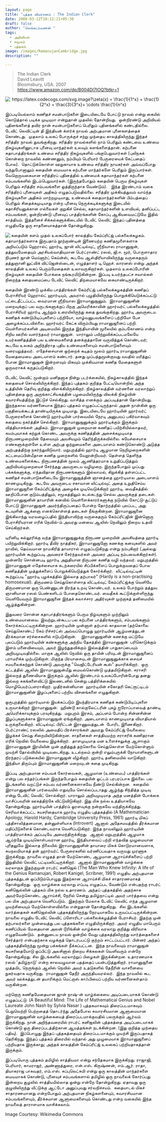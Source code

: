 ```yaml
---
layout: page
title: "புத்தக விமர்சனம் : The Indian Clerk"
date: 2008-03-12T10:12:21+05:30
draft: false
author: "வெங்கட்ரமணன் "
tags:
  - அறிவியல்
  - சமூகம்
  - புத்தகம்
image: /images/RamanujanCambridge.jpg
description: ""

---
```


> The Indian Clerk  
> David Leavitt  
> Bloomsbury, USA. 2007  
> https://www.amazon.com/dp/B004DI7IOQ?btkr=1


<p align="center"><img src="https://latex.codecogs.com/svg.image?\zeta(x)&space;=&space;\frac{1}{1^x}&space;&plus;&space;\frac{1}{2^x}&space;&plus;&space;\frac{3}{3^x}&plus;&space;\cdots&space;&space;\frac{1}{n^x}" title="https://latex.codecogs.com/svg.image?\zeta(x) = \frac{1}{1^x} + \frac{1}{2^x} + \frac{3}{3^x}+ \cdots \frac{1}{n^x}" /></p>

இப்படியெல்லாம் கணிதச் சமன்பாடுகளை இடையிடையே போட்டு நாவல் என்று கையில் கொடுத்தால் படிக்க முடியுமா என்றுதான் முதலில் தோன்றியது.  ஒன்றிரண்டு அறிவியல் புதினங்களைத் தவிர நான் சமன்பாடுகளைப் பெரிதும் புதினங்களில் கண்டதில்லை.  டேவிட் லெவிட்டின் தி இந்தியன் க்ளர்க் நாவல் அற்புதமான புனைகளத்தைக் கொண்டது.  முதலாம் உலகப் போருக்குச் சற்று முந்தைய காலத்திலிருந்து இந்தச் சரித்திர நாவல் துவங்குகிறது. சரித்திர நாவல்களில் நாம் பெரிதும் கண்டவை உண்மை நிகழ்வுகளினூடாக புனைவு மாந்தர்கள் உலவும் களங்களைத்தான். கற்பனை கதாபாத்திரங்கள் உண்மை சரித்திர நிகழ்வுகளில் பங்குபெறுவார்கள் (புலிநகக் கொன்றை நாவலில் கண்ணனும், நம்பியும் பெரியார் பேருரையைக் கேட்பதைப் போல).  தொட்டுக்கொள்ள ஊறுகாயாக உண்மை சரித்திர நாயகர்கள் அவ்வப்போது வந்துபோனாலும் கதையின் மையமாக கற்பனை மாந்தர்களே பெரிதும் இருப்பார்கள்.  வேறொருவகையான சரித்திரப் புதினத்தில் உண்மைக் கதாமாந்தர்கள் கற்பனை சம்பவங்களில் இடம்பெறுவார்கள். (இருந்தபோதும் கதையின் பெரும நிகழ்வுகள் பெரிதும் சரித்திர சம்பவங்களை ஒத்திருந்தாக வேண்டும்).   இந்த இரண்டாம் வகை சரித்திரப் புனைவுகள் அதிகம் எழுதப்படுவதில்லை. சரித்திர முக்கியத்துவம் வாய்ந்த நிகழ்வுகளை அதிகம் மாற்றமுடியாது, உண்மைக் கதைமாந்தர்களின் பிம்பத்தைப் பெரிதும் சிதைக்கமுடியாது என்ற புனைவு நெருக்கடிக்களுக்கு இடையில் கதாசிரியனுக்கான எல்லைகள் குறுகிச் செல்ல, கதாமாந்தர்களின் உளவியல், தனிப்பட்ட சம்பவங்கள், ஒன்றிரண்டு புனைவுப் பாத்திரங்களின் கோப்பு ஆகியவைமட்டுமே இதில் சாத்தியம். இத்தனைச் சிக்கல்களுக்கிடையில் டேவிட் லெவிட் இந்தப் புதினத்தை எழுதியதே ஒரு சாதனையாகத்தான் தோன்றுகிறது.  

<img align="left" src="/images/indian_clerk.jpg"> கதையின் களம் முதல் உலகப்போர் காலத்திய கேம்ப்ரிட்ஜ் பல்கலைக்கழகம். கதாமாந்தர்களாக இருபதாம் நூற்றாண்டின் இணையற்ற கணிதமூளைகளாக அறியப்படும் ஹெரால்ட் ஹார்டி, ஜான் லிட்டில்வுட், ஶ்ரீநிவாஸ ராமானுஜன், தத்துவமேதையும் அரசியல்வாதியுமான பெர்ட்ராண்ட் ரஸல், ஜி.ஈ. மூர், பொருளாதார நிபுணர் ஜான் மெய்னார்ட் கெய்ன்ஸ், கூடவே ஆஸ்திரியாவிலிருந்து வருகைதரும் தத்துஞானி லுட்விக் விட்ஜென்ஸ்டைன், எழுத்தாளர் டி.ஹெச். லாரனஸ் என்று அந்தக் காலத்தின் உலகப் பெரும்மேதைகள் உலாவருகிறார்கள். முதலாம் உலகப்போரின் நிகழ்வுகள் கதையின் போக்கை நங்கூரமிடுகின்றன. இப்படி உயர்ந்தபட்ச சவால்கள் நிறைந்த கதையமைப்பை டேவிட் லெவிட் திறமையாகவே கையாண்டிருக்கிறார். 

கதையின் இரண்டு முக்கிய பாத்திரங்கள் கேம்ரிட்ஜ் பல்கலைக்கழகத்தின் கணிதப் பேராசிரியர் ஹெரால்ட் ஹார்டியும், அவரால் புழுதியிலிருந்து பொறுக்கியெடுக்கப்பட்டு பட்டைதீட்டப்பட்ட வைரமான ஶ்ரீநிவாஸ இராமானுஜனும்.  இராமானுஜனின் மறைவுக்குப் பல வருடங்களுக்குப் பிறகு அமெரிக்காவின் ஹார்வர்ட் பல்கலைக்கழத்தில் பேராசிரியர் ஹார்டி ஆற்றும் உரையிலிருந்து கதை துவங்குகிறது. ஹார்டி அவருடைய கணிதக் கண்டுபிடிப்புகளைப் பற்றியோ, வாழ்வனுபவங்களைப் பற்றியோ பேச அழைக்கப்படவில்லை. ஹார்வர்ட் கேட்க விரும்பியது ராமானுஜனைப் பற்றி. வெள்ளையர்களின் அடிமையில் இருந்த இந்தியாவின் மூலையில் கும்பகோணம் என்ற சிறிய ஊரில் வளர்ந்தவர் ராமானுஜன்.  யாராலும் பயிற்றுவிக்கப்படமலேயே உயர்கணிதத்தின் பல உண்மைகளைத் தனக்குத்தானே வருவித்துக் கொண்டவர்; கூடவே உலகம் அறிந்திராத புதிய உண்மைகளையும் சமன்பாடுகளையும் வரையறுத்தவர்.  எதேச்சையான ஒற்றைக் கடிதம் மூலம் ஹார்டி ராமானுஜனின் மேதைமையை அடையாளம் கண்டார். தனது முப்பத்துமூன்றாவது வயதில் மரித்துப் போன இராமானுஜன் இன்றளவும் மிகவும் முக்கியமான கணித மேதைகளுள் ஒருவராகக் கருதப்படுகிறார்.   

டேவிட் லெவிட் மூன்றாம் மனிதனாக நின்று படர்க்கையில், நிகழ்காலத்தில் இந்தக் கதையைச் சொல்லியிருக்கிறார். இந்தப் புத்தகம் குறித்த பேட்டியொன்றில் அந்த உத்தியின் தெரிவு குறித்து விளக்கியிருக்கிறார். நிகழ்காலத்தின் வர்ணனை வரலாற்றுப் புதினத்தை ஒரு அருங்காட்சியகத்தின் பழமையிலிருந்து விலக்கி நிகழ்வின் சுவாரசியத்திற்கு இட்டுச் செல்கிறது. வாசித்த எனக்கும் அப்படித்தான் தோன்றியது. இறந்தகால வர்ணனையாக இந்தப் புத்தகம் எழுதப்பட்டிருந்தால் அதன் நான்கின் ஒரு பகுதியைக்கூடத் தாண்டியிருக்க முடியாது. இடையிடையே ஹார்டியின் ஹார்வர்ட் பேருரைகளைக் கொண்டு ஹார்டியின் பார்வையில் நேரடி அனுபவப் பகிர்வாகவும் கதையை நகர்த்திச் செல்கிறார்.  இராமானுஜனுக்கும் ஹார்டிக்கும் இருக்கும் வித்தியாசங்கள் அதிகம். இராமானுஜன் முறையான கணிதப் பயிற்சியில்லாதவர், சுயம்புவாகக் கற்றுக் கொண்ட அவருக்கு கணிதத்தின் அசைக்கமுடியாத நிரூபணமுறையின் தேவையும் அவசியமும் தெரிந்திருக்கவில்லை. சுயேச்சையாக எண்களுக்குள்ளே உள்ள அற்புத ஒற்றுமைகளை அடையாளம் கண்டுகொண்டு அடுத்த அற்புதத்திற்கு நகர்ந்துவிடுவார். மறுபுறத்தில் ஹார்டி ஆழமான நெறிமுறைகளின் கட்டமைப்பின்மீதான கணித முறைகளில் வேறூன்றியவர். தெள்ளத் தெளிந்த உண்மைகளைக்கூட நிரூபணத்தின் மூலம் ஆணித்தரமாக உறுதிப்படுத்தும் அறிவியல்முறையைச் சேர்ந்தது அவருடைய வழிமுறை. இருந்தபோதும் முப்பது பக்கங்களுக்கு, எந்தவிதான நிரூபணங்களும் இல்லாமல், கிறுக்கித் தள்ளப்பட்ட கணிதச் சமன்பாடுகளிடையே இராமானுஜத்தின் ஞானத்தை ஹார்டியால அடையாளம் காணமுடிகிறது.  கூடவே அவருடைய சகாவான லிட்டில்வுட் அதை உறுதிசெய்ய இராமானுஜனை கேம்ப்ரிட்ஜ்க்கு அழைக்க முடிவெடுக்கிறார் ஹார்டி. வைதீகத்தில் ஊறிப்போன குடும்பத்திலும், சமூகத்திலும் கடல்கடந்து செல்ல அவருக்குத் தடைகள்.  இராமானுஜனின் தாயாரின் கனவில் வெள்ளைக்காரர்களுக்கு நடுவில் கோட்டு-சூட்டுப் போட்டு இராமானுஜன் அமர்ந்திருப்பதைப் போன்ற தோற்றத்தில் புலப்பட, அது கடவுளின் ஆக்ஞை எனக்கொள்ளத் தடைகள் நீங்குகின்றன. இராமானுஜனை இங்கிலாந்து வரவழைப்பதில் இந்தியாவிற்கு வருகைதரும் கேம்ப்ரிட்ஜின் இன்னொரு பேராசிரியரான எரிக் நெவில்-ம் அவரது மனவை ஆலிஸ் நெவிலும் நிறைய உதவி செய்கிறார்கள்.  

டிரினிடி கல்லூரிக்கு வந்த இராமானுஜனுக்கு நிரூபண முறையின் அவசியத்தை ஹார்டி பயிற்றுவிக்கிறார். ஹார்டி தீவிர நாத்திகர், இராமானுஜனோ கணக்கு கனவுகளில் அவர் நாவில், தெய்வமான நாமகிரித் தாயாரால் எழுதப்படுகிறது என்று நம்புகிறார் (அல்லது ஹார்டியின் கூற்றுப்படி அவரைச் சேர்ந்தவர்கள் அவரை அப்படி நம்பவைக்கிறார்கள்). முன்னரே சொன்னபடி ஹார்டி அறுதியான நிருபண கணித வழி வந்தவர். மறுபுறத்தில் இராமானுஜன் எதேச்சையாக கடற்கரையில் சிப்பிக்களைப் பொறுக்குவதைப் போல கணிதத்தின் முத்துக்களைப் பொறுக்கியெடுத்துக் கோர்க்கிறார்.  லிட்டில்வுட்டின் கூற்றுப்படி "ஹார்டி புழக்கத்தில் இல்லாத தற்பாலர்" (Hardy is a non-practising homosexual). திருமணம் செய்துகொள்ளாத லிட்டில்வுட் கேம்ப்ரிட்ஜ்க்கு வெளியே திருமணமான ஒரு பெண்ணுடன் நிரந்த உறவு கொண்டவர். உலகம் போற்றும் தத்துவ ஞானியான ரஸல் பெண்களிடம் போதைகொண்டவர். வைதீகக் கூட்டுக்குள்ளிருந்து வெளியேவரும் இராமானுஜனை இந்தக் கலாச்சார அதிர்வுகள் முற்றாகத் தனிமையில் ஆழ்த்துகின்றன.

இதுவரை சொன்ன கதாபாத்திரங்களும் பெரும நிழ்வுகளும் முற்றிலும் உண்மையானவை. இவற்றுடன்கூடப பல கற்பனை பாத்திரங்களும், சம்பவங்களும் கோர்க்கப்பட்டிருக்கின்றன. ஹார்டியின் முன்னாள் தற்பால் காதலான (தற்கொலை செய்துகொண்ட) கேய் ரிச்சர்ட்ஸ் அவ்வப்பொழுது ஹார்டியின் ஆழ்மனத்துடன் தீர்க்கமான சர்ச்சைகளில் ஈடுபடுகிறான்.    இராமானுஜனின் கணக்கு மட்டுமே புலப்படும் ஹார்டியின் கண்களுக்கு அந்நிய தேசத்தில் இராமானுஜன்  பரிகொடுக்கும் இளம் மனைவியையும், அவர் இழந்துதவிக்கும் இல்லத்தின் பாதுகாப்பையும் அறியமுடிவதில்லை. மாறாக ஆலிஸ் நெவில் ஒரு தாயின் பரிவுடன் இராமானுஜனைப் பராமரிக்க முற்படுகிறாள். மிகுந்த பிரயாசையுடன் இராமானுஜனுக்காக சைவச் சமயலைக்கற்றுக் கொண்டு அவருக்கு "வெஜிட்டேரியன் கூஸ்" தயாரிக்கிறார்.  ஒரு கட்டத்தில் ஆலிஸ் இராமானுஜன்மீது மையல்கொண்டு முத்தமிடுகிறாள். சராசரி இல்லறத் துணைவியாக இருக்கும் ஆலிஸ் இரண்டாம் உலகப்போரின்போது தனது இல்லற சுகங்களைவிட்டு இலணடனில் சென்று பத்திரிக்கையில் மொழிபெயர்ப்பளராகிறார். முதிர்கன்னியான  ஹார்டியின் சகோதரி கெட்ரூட்டிடம் இராமானுஜனின் இழப்புகளைப் பற்றிய விசனங்களை எழுதுகிறாள். 

ஒருபுறத்தில் ஹார்டியால் இயக்கப்படும் இயந்திரமாக கணிதக் கண்டுபிடிப்புகளை உருவாக்கிறார் இராமானுஜன்.  ஹிண்டூ கால்குலேட்டரின் புகழ் ஐரோப்பாவைத் தாண்டி அமெரிக்காவுக்கும் பரவுகிறத்து.  மறுபுறம் இரசம், அப்பளம் போன்ற சின்னசின்ன இழப்புகளுக்காக இராமானுஜன் ஏங்குகிறார். அடையாளம் காணமுடியாத வியாதியால் உருக்குலைகிறார். லிட்டில்வுட் பிரிட்டன் இராணுவத்துடன்  போரிட இணைகிறார். பெர்ட்ராண்ட் ரஸலில் அமைதிப் பிரச்சாரங்கள் அவரது கேம்ப்ரிட்ஜ் வேலையை இழக்கச் செய்து சிறையிலிடுகின்றன. சாதனைகள் சாத்தியமற்ற சராசரிக் கணிதரான எரிக் நெவில் வேலையை இழக்கிறார்.  தாளமுடியாத மன உளைச்சலுக்கு ஆளாகும் இராமானுஜன் இரயிலின் முன் குதித்துத் தற்கொலை செய்துகொள்ள மேற்கொள்ளும் முயற்சி தோல்வியில் முடிவடைகிறது. உடல்நலம் குன்றி எலும்புருக்கி நோயாளிகளுடன் நிரந்தரப் படுக்கையில் இராமானுஜன் வீழ்கிறார். ஹார்டி தனிமையில் வாடுகிறார்.  இந்தியா திரும்பும் இராமானுஜனின் மறைவுடன் கதை முடிகிறது. 

இப்படி அற்புதமான சம்பவக் கோர்வைகள், ஆழமான (உண்மைப) பாத்திரங்கள் என்று பல சந்தர்ப்பங்கள் இருந்தபோதும் கதையின் ஓட்டம் பரபரப்பாக இல்லை. பல இடங்களில் வறட்டுச் சம்பவ வர்ணனைகளாகவே நீண்டு செல்கின்றன.  கதையில் இராமானுஜனின் பார்வையில் எதுவுமே சொல்லப்படாதது ஆழ்ந்து சிந்தித்த முடிவு என்று டேவிட் லெவிட் சொல்கிறார். யாராலும் அறியமுடியாத அந்த மனத்தின் போக்கை வாசிப்பவரின் ஊகத்திற்கே விட்டுவிடுகிறார். இது மிக நல்ல உத்தியாகவே தோன்றுகிறது. ஹார்டியின் பாத்திரம் ஓரளவுக்கு நன்றாகவே வந்திருக்கிறத்து. செரிவாக்கப்பட்ட சுயசரிதையாக ஹார்டி எழுதிய புத்தகத்தில் (A Mathematician Apology, Harold Hardy, Cambridge University Press, 1961) ஹார்டி மிகப் புத்திசாலித்தனமான, தன்னுள்ளியாக (Introvert) ஆனால் அதேசமயத்தில் தீர்க்கமான மதிப்பீடுகளைக் கொண்டவராக வெளிப்படுகிறார். இந்த நாவலிலும் ஹார்டியின் பாத்திரமாக்கம் அப்படியே அமைந்திருக்கிறது.  ஆனால் மறுபுறத்தில் ஆழமாக ஆய்ந்தே முடிவுகொள்பவரான ஹார்டி, இந்தியாவைப் பற்றி எந்தவித முழுமையான புரிதலுமே இல்லாத நிலையில் இராமானுஜனின் தாயாரை மிகக் கொடுரமானவளாக, சுயநலமியாகத் தன் ஹார்வர்ட் பேருரைகளில் வர்ணிப்பவதாக வருவது முரணாக இருக்கிறது. நாவலை எழுதத் தான் மேற்கொண்ட ஆழமான ஆராய்ச்சிகளைப் பற்றி இறுதியில் லெவிட் பட்டியலிட்டிருக்கிறார்.  ஆனால் இராமானுஜனின் வாழ்க்கை வரலாறாக இதற்குமுன் ராபர்ட் கனிஜெல் (The Man Who Knew Infinity: A life of the Genius Ramanujan, Robert Kanigel, Scribner, 1991) எழுதிய அற்புதமான புத்தகத்துடன் ஒப்பிடும்பொழுது இதற்கான ஆராய்ச்சி மிகச் சாதாரணமாகத் தோன்றுகிறது.  ஒரு வாழ்க்கை வரலாறு எப்படி எழுதப்பட வேண்டும் என்பதற்கு ராபர்ட் கனிஜெல்லின் புத்தகம் மிக நல்ல உதாரணம். அந்தப் புத்தகத்தில் அதற்காக அவர்மேற்கொண்ட ஆராய்ச்சி, நேரில் சென்று தமிழ்நாட்டில் அவர் பார்த்தவை என்று பல மிக அற்புதமாக வெளிப்படும்.  இதற்கும் மேலாக டேவிட் லெவிட் எந்த ஆழமான முயற்சியையும் மேற்கொள்ளவில்லை என்றுதான் தோன்றுகிறது.  சில இடங்களில் வார்த்தைகள் கனிஜெல்லின் புத்தகத்திலிருந்து நேரடியாகவே உருவப்பட்டிருக்கின்றன. நாவலை எழுதிய டேவிட் லெவிட் ப்ளோரிடா பல்கலைக்கழத்தின் பேராசியர். இதற்கு முன் தற்பாலர்களை முன்வைத்து பல புத்தகங்களை எழுதியிருக்கிறார். அவர் எழுதிய மாபெரும் கணிப்பியல் மேதையான அலன் டூரிங்கின் வாழ்க்கை வரலாறு குறித்து விரிவாக எழுதவேண்டும்.  தன்னுடைய நாவல் ஒன்றில் வேறு புத்தகத்திலிருந்து வார்த்தைகளைச் சேர்த்தார் என்பதற்காக வழக்குத் தொடரபபட்டு குற்றம் சாட்டப்பட்டார். பின்னர் அந்தப் புத்தகத்திலிருந்து மூன்று பக்கங்கள் நீக்கப்பட்டன.  இந்த நாவலையும் ராமானுஜன் சுயசரிதையோடு ஒப்பிட்டு அலசினால் நிறைய சிக்கலகள் வெளிவரும் என்றே தோன்றுகிறது. சில இடங்களில் வரலாற்றுப் பிழைகள் இருக்கின்றன. உதாரணமாக ரஸல் 'தமிழ்நாடு' என்ற காலவழுவான பதத்தைப் பயன்படுத்துகிறார். ராமானுஜனை முத்தமிட நெருங்கும் ஆலிஸ் நெவில் அவர் உதடுகளில் தேநீரின் வாசனையை நுகர்வதாக வருகிறது.  ராமானுஜன் தேநீர் அருந்தியவரல்லர்.  இந்த நாவலில் கூட அவர் ஊக்கத்துடன் தயாரிக்கும் மெட்றாஸ் காஃபியைப் பற்றிய வர்ணனைகள்தாம் வருகின்றன. 

மற்றொரு கணிதமேதையான ஜான் நாஷ்-ன் வாழ்க்கையை அடிப்படையாகக் கொண்டு எழுதப்பட்டு  (A Beautiful Mind: The Life of Mathematical Genius and Nobel Laureate John Nash by Sylvia Nasar ) புத்தகமாகவும் திரைப்படமாகவும் பெறுவெற்றி பெற்றதைத் தொடர்ந்து அதேபோல சுவாரசியமான ஆளுமையான இராமானுஜனின் வாழ்க்கையைத் திரைப்படமாக்குவதில் பலருக்கும் ஆர்வம் இருக்கிறது. நான் அறிந்தவரையில் ராபர்ட் கனிஜலின் புத்தகத்தை அடிப்படையாகக் கொண்டு ஒரு திரைப்படத்திற்கான ஆயத்தங்கள் நடக்கின்றன. (இது குறித்த முந்தைய பதிவு).  இப்பொழுது இந்தப் புத்தகத்தையும் திரைப்படமாக்கும் முயற்சி இருப்பதாகத் தெரிகிறது. இந்தப் புத்தகம் திரையில் வந்தால் அது முழுமையாக இராமானுஜனைப் பற்றியதாக இருக்காது; அந்தக் காலத்தின் கேம்ப்ரிட்ஜ் உலகைப் பற்றியதாகத்தான் இருக்கும். 

இப்படியொரு புத்தகம் தமிழில் சாத்தியமா என்று சந்தேகமாக இருக்கிறது. ராஜாஜி, பெரியார், காமராஜர், அண்ணாத்துரை, என்.எஸ். கிருஷ்ணன், எம்.ஆர். ராதா, தியாகராஜ பாகவதர், எம்.எஸ். சுப்புலெட்சுமி என்று ஒரு காலத்தின் மாந்தர்களை மையமாகக் கொண்டு, புனைவுச் சம்பவங்களால் தமிழில் ஒரு நாவலைக் கோர்ப்பது இன்றைய சூழலில் சாத்தியமில்லாத ஒன்று என்றே தோன்றுகிறது. ஏதாவது ஒரு குழுவிலிருந்து வீட்டுக்கு ஆட்டோ அனுப்புவது சர்வநிச்சயம்.  கதையாடல் மிகச் சாதாரணமானது என்றபோதும் அற்புதமான நிகழ்களனையும், சுவாரசியமான சம்பவங்களையும், தீர்க்கமான ஆளுமைகளையும் கொண்டது என்ற வகையில் இந்த நாவலைத் தாராளமாக வாசிக்கலாம்.

Image Courtesy: Wikimedia Commons